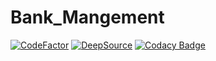 # Bank_Mangement

[![CodeFactor](https://www.codefactor.io/repository/github/saurav-navdhare/bank_management/badge)](https://www.codefactor.io/repository/github/saurav-navdhare/bank_management)  [![DeepSource](https://deepsource.io/gh/Saurav-Navdhare/Bank_Management.svg/?label=active+issues&show_trend=true)](https://deepsource.io/gh/Saurav-Navdhare/Bank_Management/?ref=repository-badge)  [![Codacy Badge](https://app.codacy.com/project/badge/Grade/f1be8836949b4acc8f6c4786e11db169)](https://www.codacy.com/gh/Saurav-Navdhare/Bank_Management/dashboard?utm_source=github.com&amp;utm_medium=referral&amp;utm_content=Saurav-Navdhare/Bank_Management&amp;utm_campaign=Badge_Grade)
